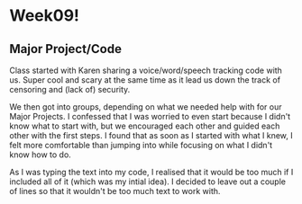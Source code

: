 # Week09!

## Major Project/Code

Class started with Karen sharing a voice/word/speech tracking code with us. Super cool and scary at the same time as it lead us down the track of censoring and (lack of) security. 

We then got into groups, depending on what we needed help with for our Major Projects. I confessed that I was worried to even start because I didn't know what to start with, but we encouraged each other and guided each other with the first steps. I found that as soon as I started with what I knew, I felt more comfortable than jumping into while focusing on what I didn't know how to do. 

As I was typing the text into my code, I realised that it would be too much if I included all of it (which was my intial idea). I decided to leave out a couple of lines so that it wouldn't be too much text to work with.
